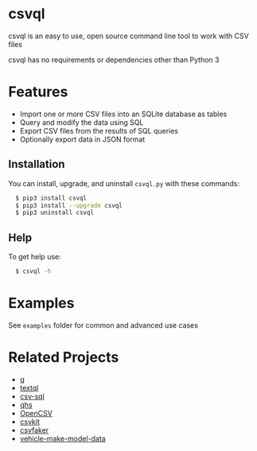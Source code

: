 # csvql
csvql is an easy to use, open source command line tool to
work with CSV files

csvql has no requirements or dependencies other than Python 3

# Features
- Import one or more CSV files into an SQLite database as tables
- Query and modify the data using SQL
- Export CSV files from the results of SQL queries
- Optionally export data in JSON format

## Installation

You can install, upgrade, and uninstall ``csvql.py`` with these commands:

```sh
  $ pip3 install csvql
  $ pip3 install --upgrade csvql
  $ pip3 uninstall csvql
```

## Help

To get help use:

```sh
  $ csvql -h
```

# Examples

See ``examples`` folder for common and advanced use cases

# Related Projects

- [q](https://github.com/harelba/q)
- [textql](https://github.com/dinedal/textql)
- [csv-sql](https://github.com/alex/csv-sql)
- [qhs](https://github.com/itchyny/qhs)
- [OpenCSV](https://github.com/hyee/OpenCSV)
- [csvkit](https://github.com/wireservice/csvkit)
- [csvfaker](https://github.com/pereorga/csvfaker)
- [vehicle-make-model-data](https://github.com/arthurkao/vehicle-make-model-data)
